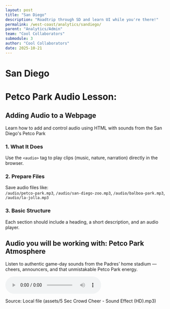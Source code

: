 ```yaml
---
layout: post
title: "San Diego"
description: "Roadtrip through SD and learn UI while you're there!"
permalink: /west-coast/analytics/sandiego/
parent: "Analytics/Admin"
team: "Cool Collaborators"
submodule: 3
author: "Cool Collaborators"
date: 2025-10-21
---
```


# San Diego

# Petco Park Audio Lesson:
## Adding Audio to a Webpage
Learn how to add and control audio using HTML with sounds from the San Diego's Petco Park
### **1. What It Does**  
Use the `<audio>` tag to play clips (music, nature, narration) directly in the browser.
### **2. Prepare Files**  
Save audio files like:  
`/audio/petco-park.mp3`, `/audio/san-diego-zoo.mp3`, `/audio/balboa-park.mp3`, `/audio/la-jolla.mp3`

### **3. Basic Structure**  
Each section should include a heading, a short description, and an audio player.

<section class="bg-gray-100 p-6 rounded-2xl shadow-md max-w-lg mx-auto text-center">
  <h2 class="text-xl font-semibold mb-2">Audio you will be working with: Petco Park Atmosphere</h2>
  <p class="text-gray-600 mb-4">
    Listen to authentic game-day sounds from the Padres’ home stadium — cheers, announcers, and that unmistakable Petco Park energy.
  </p>
  
<audio controls>
  <source src="https://youtube.com/audio/baseballcheer.mp3" type="audio/mpeg">
  Your browser does not support the audio element.
</audio>


  <p class="text-sm text-gray-500 mt-3">Source: Local file (assets/5 Sec Crowd Cheer - Sound Effect (HD).mp3)</p>
</section>

